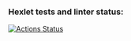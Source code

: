 ### Hexlet tests and linter status:
[![Actions Status](https://github.com/Tragoedie/python-project-lvl1/workflows/hexlet-check/badge.svg)](https://github.com/Tragoedie/python-project-lvl1/actions)